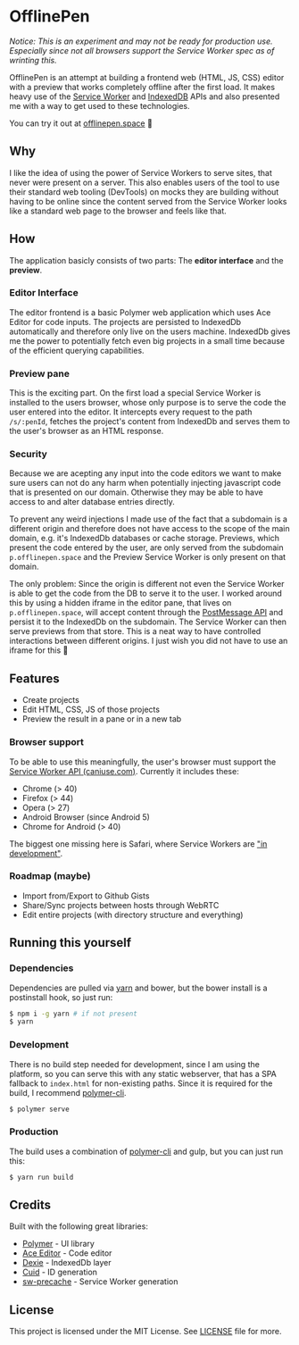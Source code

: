 # OfflinePen

*Notice: This is an experiment and may not be ready for production use. Especially since not all browsers support the Service Worker spec as of wrinting this.*

OfflinePen is an attempt at building a frontend web (HTML, JS, CSS) editor with a preview that works completely offline after the first load. It makes heavy use of the [Service Worker](https://developer.mozilla.org/docs/Web/API/Service_Worker_API) and [IndexedDB](https://developer.mozilla.org/docs/Web/API/IndexedDB_API) APIs and also presented me with a way to get used to these technologies.

You can try it out at [offlinepen.space](https://offlinepen.space) :rocket:

## Why

I like the idea of using the power of Service Workers to serve sites, that never were present on a server. This also enables users of the tool to use their standard web tooling (DevTools) on mocks they are building without having to be online since the content served from the Service Worker looks like a standard web page to the browser and feels like that.

## How

The application basicly consists of two parts: The **editor interface** and the **preview**.

### Editor Interface

The editor frontend is a basic Polymer web application which uses Ace Editor for code inputs. The projects are persisted to IndexedDb automatically and therefore only live on the users machine. IndexedDb gives me the power to potentially fetch even big projects in a small time because of the efficient querying capabilities.

### Preview pane

This is the exciting part. On the first load a special Service Worker is installed to the users browser, whose only purpose is to serve the code the user entered into the editor. It intercepts every request to the path `/s/:penId`, fetches the project's content from IndexedDb and serves them to the user's browser as an HTML response.

### Security

Because we are acepting any input into the code editors we want to make sure users can not do any harm when potentially injecting javascript code that is presented on our domain. Otherwise they may be able to have access to and alter database entries directly.

To prevent any weird injections I made use of the fact that a subdomain is a different origin and therefore does not have access to the scope of the main domain, e.g. it's IndexedDb databases or cache storage. Previews, which present the code entered by the user, are only served from the subdomain `p.offlinepen.space` and the Preview Service Worker is only present on that domain.

The only problem: Since the origin is different not even the Service Worker is able to get the code from the DB to serve it to the user. I worked around this by using a hidden iframe in the editor pane, that lives on `p.offlinepen.space`, will accept content through the [PostMessage API](https://developer.mozilla.org/docs/Web/API/Window/postMessage) and persist it to the IndexedDb on the subdomain. The Service Worker can then serve previews from that store. This is a neat way to have controlled interactions between different origins. I just wish you did not have to use an iframe for this :see_no_evil:

## Features

- Create projects
- Edit HTML, CSS, JS of those projects
- Preview the result in a pane or in a new tab

### Browser support

To be able to use this meaningfully, the user's browser must support the [Service Worker API (caniuse.com)](http://caniuse.com/#feat=serviceworkers). Currently it includes these:

- Chrome (> 40)
- Firefox (> 44)
- Opera (> 27)
- Android Browser (since Android 5)
- Chrome for Android (> 40)

The biggest one missing here is Safari, where Service Workers are ["in development"](https://webkit.org/status/#specification-service-workers).

### Roadmap (maybe)

- Import from/Export to Github Gists
- Share/Sync projects between hosts through WebRTC
- Edit entire projects (with directory structure and everything)

## Running this yourself

### Dependencies

Dependencies are pulled via [yarn](https://yarnpkg.com) and bower, but the bower install is a postinstall hook, so just run:

```bash
$ npm i -g yarn # if not present
$ yarn
```

### Development

There is no build step needed for development, since I am using the platform, so you can serve this with any static webserver, that has a SPA fallback to `index.html` for non-existing paths. Since it is required for the build, I recommend [polymer-cli](https://www.polymer-project.org/2.0/docs/tools/polymer-cli).

```bash
$ polymer serve
```

### Production

The build uses a combination of [polymer-cli](https://www.polymer-project.org/2.0/docs/tools/polymer-cli) and gulp, but you can just run this:

```bash
$ yarn run build
```

## Credits

Built with the following great libraries:

- [Polymer](https://www.polymer-project.org/) - UI library
- [Ace Editor](https://ace.c9.io/) - Code editor
- [Dexie](http://dexie.org/) - IndexedDb layer
- [Cuid](https://github.com/ericelliott/cuid) - ID generation
- [sw-precache](https://github.com/GoogleChromeLabs/sw-precache) - Service Worker generation

## License

This project is licensed under the MIT License.
See [LICENSE](/LICENSE) file for more.
